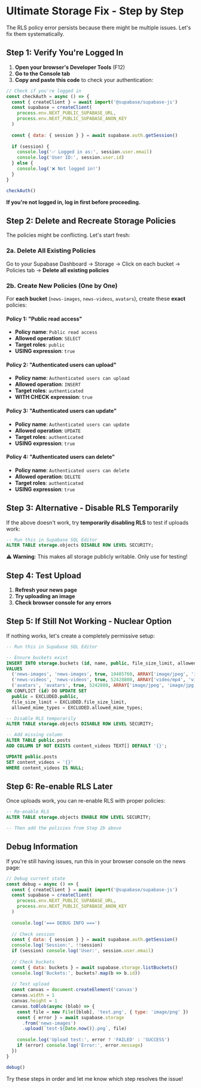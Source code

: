 # Ultimate Storage Fix - Step by Step

The RLS policy error persists because there might be multiple issues. Let's fix them systematically.

## Step 1: Verify You're Logged In

1. **Open your browser's Developer Tools** (F12)
2. **Go to the Console tab**
3. **Copy and paste this code** to check your authentication:

```javascript
// Check if you're logged in
const checkAuth = async () => {
  const { createClient } = await import('@supabase/supabase-js')
  const supabase = createClient(
    process.env.NEXT_PUBLIC_SUPABASE_URL,
    process.env.NEXT_PUBLIC_SUPABASE_ANON_KEY
  )
  
  const { data: { session } } = await supabase.auth.getSession()
  
  if (session) {
    console.log('✅ Logged in as:', session.user.email)
    console.log('User ID:', session.user.id)
  } else {
    console.log('❌ Not logged in!')
  }
}

checkAuth()
```

**If you're not logged in, log in first before proceeding.**

## Step 2: Delete and Recreate Storage Policies

The policies might be conflicting. Let's start fresh:

### 2a. Delete All Existing Policies

Go to your Supabase Dashboard → Storage → Click on each bucket → Policies tab → **Delete all existing policies**

### 2b. Create New Policies (One by One)

For **each bucket** (`news-images`, `news-videos`, `avatars`), create these **exact** policies:

#### Policy 1: "Public read access"
- **Policy name**: `Public read access`
- **Allowed operation**: `SELECT`
- **Target roles**: `public`
- **USING expression**: `true`

#### Policy 2: "Authenticated users can upload"
- **Policy name**: `Authenticated users can upload`
- **Allowed operation**: `INSERT`
- **Target roles**: `authenticated`
- **WITH CHECK expression**: `true`

#### Policy 3: "Authenticated users can update"
- **Policy name**: `Authenticated users can update`
- **Allowed operation**: `UPDATE`
- **Target roles**: `authenticated`
- **USING expression**: `true`

#### Policy 4: "Authenticated users can delete"
- **Policy name**: `Authenticated users can delete`
- **Allowed operation**: `DELETE`
- **Target roles**: `authenticated`
- **USING expression**: `true`

## Step 3: Alternative - Disable RLS Temporarily

If the above doesn't work, try **temporarily disabling RLS** to test if uploads work:

```sql
-- Run this in Supabase SQL Editor
ALTER TABLE storage.objects DISABLE ROW LEVEL SECURITY;
```

**⚠️ Warning**: This makes all storage publicly writable. Only use for testing!

## Step 4: Test Upload

1. **Refresh your news page**
2. **Try uploading an image**
3. **Check browser console for any errors**

## Step 5: If Still Not Working - Nuclear Option

If nothing works, let's create a completely permissive setup:

```sql
-- Run this in Supabase SQL Editor

-- Ensure buckets exist
INSERT INTO storage.buckets (id, name, public, file_size_limit, allowed_mime_types)
VALUES 
  ('news-images', 'news-images', true, 10485760, ARRAY['image/jpeg', 'image/jpg', 'image/png', 'image/webp']),
  ('news-videos', 'news-videos', true, 52428800, ARRAY['video/mp4', 'video/webm', 'video/ogg']),
  ('avatars', 'avatars', true, 5242880, ARRAY['image/jpeg', 'image/jpg', 'image/png', 'image/webp'])
ON CONFLICT (id) DO UPDATE SET
  public = EXCLUDED.public,
  file_size_limit = EXCLUDED.file_size_limit,
  allowed_mime_types = EXCLUDED.allowed_mime_types;

-- Disable RLS temporarily
ALTER TABLE storage.objects DISABLE ROW LEVEL SECURITY;

-- Add missing column
ALTER TABLE public.posts 
ADD COLUMN IF NOT EXISTS content_videos TEXT[] DEFAULT '{}';

UPDATE public.posts 
SET content_videos = '{}' 
WHERE content_videos IS NULL;
```

## Step 6: Re-enable RLS Later

Once uploads work, you can re-enable RLS with proper policies:

```sql
-- Re-enable RLS
ALTER TABLE storage.objects ENABLE ROW LEVEL SECURITY;

-- Then add the policies from Step 2b above
```

## Debug Information

If you're still having issues, run this in your browser console on the news page:

```javascript
// Debug current state
const debug = async () => {
  const { createClient } = await import('@supabase/supabase-js')
  const supabase = createClient(
    process.env.NEXT_PUBLIC_SUPABASE_URL,
    process.env.NEXT_PUBLIC_SUPABASE_ANON_KEY
  )
  
  console.log('=== DEBUG INFO ===')
  
  // Check session
  const { data: { session } } = await supabase.auth.getSession()
  console.log('Session:', !!session)
  if (session) console.log('User:', session.user.email)
  
  // Check buckets
  const { data: buckets } = await supabase.storage.listBuckets()
  console.log('Buckets:', buckets?.map(b => b.id))
  
  // Test upload
  const canvas = document.createElement('canvas')
  canvas.width = 1
  canvas.height = 1
  canvas.toBlob(async (blob) => {
    const file = new File([blob], 'test.png', { type: 'image/png' })
    const { error } = await supabase.storage
      .from('news-images')
      .upload(`test-${Date.now()}.png`, file)
    
    console.log('Upload test:', error ? 'FAILED' : 'SUCCESS')
    if (error) console.log('Error:', error.message)
  })
}

debug()
```

Try these steps in order and let me know which step resolves the issue!
